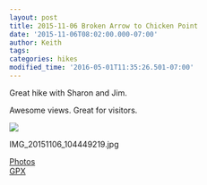 ```yaml
---
layout: post
title: 2015-11-06 Broken Arrow to Chicken Point
date: '2015-11-06T08:02:00.000-07:00'
author: Keith
tags: 
categories: hikes
modified_time: '2016-05-01T11:35:26.501-07:00'
---
```


Great hike with Sharon and Jim.

Awesome views. Great for visitors.  

[![](
https://lh3.googleusercontent.com/pw/ACtC-3fu7-TPRL12AfQuQjRAyJQGobvVqdbZJRtoD3BP3q1Dkx1DwE7TNr-DTH-dAGLy0tsk8AOcnUxUNmzB9gxBTjx4uxjbPixQPD932fMZcc9tqgj1nGhnE7_ziNmxAfyXZlBoqC-y69c-xnwEAOMwUCinGQ=w800-no-tmp.jpg
)](
https://lh3.googleusercontent.com/pw/ACtC-3fu7-TPRL12AfQuQjRAyJQGobvVqdbZJRtoD3BP3q1Dkx1DwE7TNr-DTH-dAGLy0tsk8AOcnUxUNmzB9gxBTjx4uxjbPixQPD932fMZcc9tqgj1nGhnE7_ziNmxAfyXZlBoqC-y69c-xnwEAOMwUCinGQ=w0-no-tmp.jpg
)

IMG_20151106_104449219.jpg

[Photos](https://goo.gl/photos/tCamsSJM8mmximcP6)  
[GPX](https://drive.google.com/file/d/0B05YxhE9Av-PdEd3UHlCZlh1blk/view?usp=sharing)
